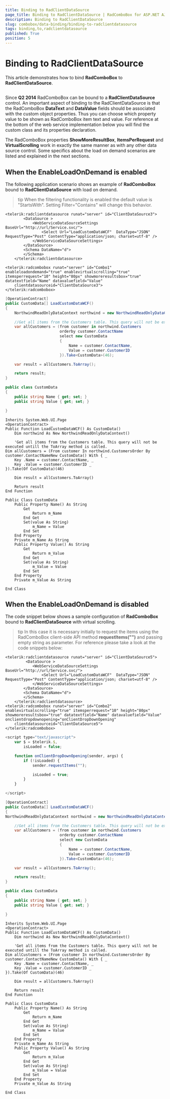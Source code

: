 ```yaml
---
title: Binding to RadClientDataSource
page_title: Binding to RadClientDataSource | RadComboBox for ASP.NET AJAX Documentation
description: Binding to RadClientDataSource
slug: combobox/data-binding/binding-to-radclientdatasource
tags: binding,to,radclientdatasource
published: True
position: 5
---
```


# Binding to RadClientDataSource



This article demonstrates how to bind **RadComboBox** to **RadClientDataSource**.

## 

Since **Q2 2014** RadComboBox can be bound to a **RadClientDataSource** control. An important aspect of binding to the RadClientDataSource is that the RadComboBox **DataText** and **DataValue** fields should be associated with the custom object properties. Thus you can choose which property value to be shown as RadComboBox item text and value. For reference at the bottom of the web service implementation below you will find the custom class and its properties declaration.

The RadComboBox properties **ShowMoreResultBox**, **ItemsPerRequest** and **VirtualScrolling** work in exactly the same manner as with any other data source control. Some specifics about the load on demand scenarios are listed and explained in the next sections.

## When the EnableLoadOnDemand is enabled

The following application scenario shows an example of **RadComboBox** bound to **RadClientDataSource** with load on demand.

>tip When the filtering functionality is enabled the default value is "StartsWith". Setting Filter="Contains" will change this behavior.
>


````ASPNET
<telerik:radclientdatasource runat="server" id="ClientDataSource3">
		<DataSource >
			<WebServiceDataSourceSettings BaseUrl="http://url/Service.svc/">
				<Select Url="LoadCustomDataWCF"  DataType="JSON" RequestType="Post" ContentType="application/json; charset=utf-8" />
			</WebServiceDataSourceSettings>
		</DataSource>
		<Schema DataName="d">
		</Schema>
	</telerik:radclientdatasource>

<telerik:radcombobox runat="server" id="Combo1" enableloadondemand="true" enablevirtualscrolling="true" itemsperrequest="10" height="80px" showmoreresultsbox="true"  datatextfield="Name" datavaluefield="Value"
	clientdatasourceid="ClientDataSource3">
</telerik:radcombobox>
````





````C#
[OperationContract]
public CustomData[] LoadCustomDataWCF()
{
	NorthwindReadOnlyDataContext northwind = new NorthwindReadOnlyDataContext();

	//Get all items from the Customers table. This query will not be executed untill the ToArray method is called.
	var allCustomers = (from customer in northwind.Customers
						orderby customer.ContactName
						select new CustomData
						{
							Name = customer.ContactName,
							Value = customer.CustomerID
						}).Take<CustomData>(46);

	var result = allCustomers.ToArray();

	return result;
}

public class CustomData
{
	public string Name { get; set; }
	public string Value { get; set; }

}
````
````VB.NET
Inherits System.Web.UI.Page
<OperationContract> _
Public Function LoadCustomDataWCF() As CustomData()
	Dim northwind As New NorthwindReadOnlyDataContext()

	'Get all items from the Customers table. This query will not be executed untill the ToArray method is called.
Dim allCustomers = (From customer In northwind.CustomersOrder By customer.ContactNameNew CustomData() With { _
	Key .Name = customer.ContactName, _
	Key .Value = customer.CustomerID _
}).Take(Of CustomData)(46)

	Dim result = allCustomers.ToArray()

	Return result
End Function

Public Class CustomData
	Public Property Name() As String
		Get
			Return m_Name
		End Get
		Set(value As String)
			m_Name = Value
		End Set
	End Property
	Private m_Name As String
	Public Property Value() As String
		Get
			Return m_Value
		End Get
		Set(value As String)
			m_Value = Value
		End Set
	End Property
	Private m_Value As String

End Class
````



## When the EnableLoadOnDemand is disabled

The code snippet below shows a sample configuration of **RadComboBox** bound to **RadClientDataSource** with virtual scrolling.

>tip In this case it is necessary initially to request the items using the RadComboBox client-side API method **requestItems("")** and passing empty string as parameter. For reference please take a look at the code snippets below:
>


````ASPNET
<telerik:radclientdatasource runat="server" id="ClientDataSource5">
		 <DataSource >
			<WebServiceDataSourceSettings BaseUrl="http://url/Service.svc/">
				<Select Url="LoadCustomDataWCF"  DataType="JSON" RequestType="Post" ContentType="application/json; charset=utf-8" />
			</WebServiceDataSourceSettings>
		</DataSource>
		<Schema DataName="d">
		</Schema>
	</telerik:radclientdatasource>
<telerik:radcombobox runat="server" id="Combo2" enablevirtualscrolling="true" itemsperrequest="10" height="80px" showmoreresultsbox="true" datatextfield="Name" datavaluefield="Value" onclientdropdownopening="onClientDropDownOpening"
	clientdatasourceid="ClientDataSource5">
</telerik:radcombobox>
````



````JavaScript
<script type="text/javascript">
	var $ = $telerik.$,
		isLoaded = false;

	function onClientDropDownOpening(sender, args) {
		if (!isLoaded) {
			sender.requestItems("");

			isLoaded = true;
		}
	}

</script>
````





````C#
[OperationContract]
public CustomData[] LoadCustomDataWCF()
{
NorthwindReadOnlyDataContext northwind = new NorthwindReadOnlyDataContext();

	//Get all items from the Customers table. This query will not be executed untill the ToArray method is called.
	var allCustomers = (from customer in northwind.Customers
						orderby customer.ContactName
						select new CustomData
						{
							Name = customer.ContactName,
							Value = customer.CustomerID
						}).Take<CustomData>(46);

	var result = allCustomers.ToArray();

	return result;
}

public class CustomData
{
	public string Name { get; set; }
	public string Value { get; set; }

}

````
````VB.NET
Inherits System.Web.UI.Page
<OperationContract> _
Public Function LoadCustomDataWCF() As CustomData()
	Dim northwind As New NorthwindReadOnlyDataContext()

	'Get all items from the Customers table. This query will not be executed untill the ToArray method is called.
Dim allCustomers = (From customer In northwind.CustomersOrder By customer.ContactNameNew CustomData() With { _
	Key .Name = customer.ContactName, _
	Key .Value = customer.CustomerID _
}).Take(Of CustomData)(46)

	Dim result = allCustomers.ToArray()

	Return result
End Function

Public Class CustomData
	Public Property Name() As String
		Get
			Return m_Name
		End Get
		Set(value As String)
			m_Name = Value
		End Set
	End Property
	Private m_Name As String
	Public Property Value() As String
		Get
			Return m_Value
		End Get
		Set(value As String)
			m_Value = Value
		End Set
	End Property
	Private m_Value As String

End Class

````


